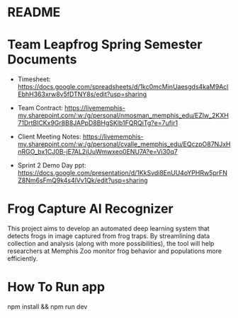 # README

# Team Leapfrog Spring Semester Documents
* Timesheet:
https://docs.google.com/spreadsheets/d/1kc0mcMinUaesgds4kaM9AclEbhH363xrw8v5fDTNY8s/edit?usp=sharing

* Team Contract:
https://livememphis-my.sharepoint.com/:w:/g/personal/nmosman_memphis_edu/EZlw_2KXH71DrtBlCKx9Gr8B8JAPpD8BHgSKlb1FQRQiTg?e=7ufjr1

* Client Meeting Notes:
https://livememphis-my.sharepoint.com/:w:/g/personal/cvalle_memphis_edu/EQczpO87NJxHnRGO_bx1CJ0B-jE7AL2iUuWmwxeo0ENU7A?e=Vi30q7

* Sprint 2 Demo Day ppt:
https://docs.google.com/presentation/d/1KkSvdi8EnUU4oYPHRw5prFNZ8Nm6sFmQ9k4s4lVv1Qk/edit?usp=sharing
  
# Frog Capture AI Recognizer
This project aims to develop an automated deep learning system that detects frogs in image captured from frog traps. 
By streamlining data collection and analysis (along with more possibilities), the tool will help researchers at Memphis Zoo monitor frog behavior and populations more efficiently.

# How To Run app

npm install && npm run dev
